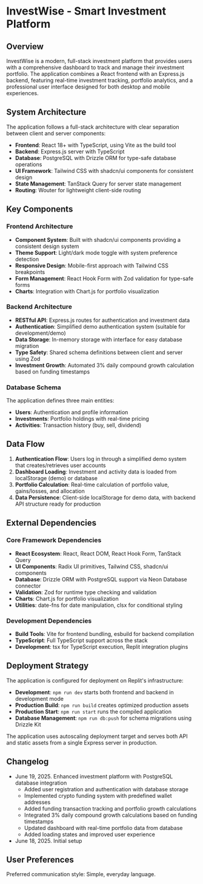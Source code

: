 # InvestWise - Smart Investment Platform

## Overview

InvestWise is a modern, full-stack investment platform that provides users with a comprehensive dashboard to track and manage their investment portfolio. The application combines a React frontend with an Express.js backend, featuring real-time investment tracking, portfolio analytics, and a professional user interface designed for both desktop and mobile experiences.

## System Architecture

The application follows a full-stack architecture with clear separation between client and server components:

- **Frontend**: React 18+ with TypeScript, using Vite as the build tool
- **Backend**: Express.js server with TypeScript
- **Database**: PostgreSQL with Drizzle ORM for type-safe database operations
- **UI Framework**: Tailwind CSS with shadcn/ui components for consistent design
- **State Management**: TanStack Query for server state management
- **Routing**: Wouter for lightweight client-side routing

## Key Components

### Frontend Architecture
- **Component System**: Built with shadcn/ui components providing a consistent design system
- **Theme Support**: Light/dark mode toggle with system preference detection
- **Responsive Design**: Mobile-first approach with Tailwind CSS breakpoints
- **Form Management**: React Hook Form with Zod validation for type-safe forms
- **Charts**: Integration with Chart.js for portfolio visualization

### Backend Architecture
- **RESTful API**: Express.js routes for authentication and investment data
- **Authentication**: Simplified demo authentication system (suitable for development/demo)
- **Data Storage**: In-memory storage with interface for easy database migration
- **Type Safety**: Shared schema definitions between client and server using Zod
- **Investment Growth**: Automated 3% daily compound growth calculation based on funding timestamps

### Database Schema
The application defines three main entities:
- **Users**: Authentication and profile information
- **Investments**: Portfolio holdings with real-time pricing
- **Activities**: Transaction history (buy, sell, dividend)

## Data Flow

1. **Authentication Flow**: Users log in through a simplified demo system that creates/retrieves user accounts
2. **Dashboard Loading**: Investment and activity data is loaded from localStorage (demo) or database
3. **Portfolio Calculation**: Real-time calculation of portfolio value, gains/losses, and allocation
4. **Data Persistence**: Client-side localStorage for demo data, with backend API structure ready for production

## External Dependencies

### Core Framework Dependencies
- **React Ecosystem**: React, React DOM, React Hook Form, TanStack Query
- **UI Components**: Radix UI primitives, Tailwind CSS, shadcn/ui components
- **Database**: Drizzle ORM with PostgreSQL support via Neon Database connector
- **Validation**: Zod for runtime type checking and validation
- **Charts**: Chart.js for portfolio visualization
- **Utilities**: date-fns for date manipulation, clsx for conditional styling

### Development Dependencies
- **Build Tools**: Vite for frontend bundling, esbuild for backend compilation
- **TypeScript**: Full TypeScript support across the stack
- **Development**: tsx for TypeScript execution, Replit integration plugins

## Deployment Strategy

The application is configured for deployment on Replit's infrastructure:

- **Development**: `npm run dev` starts both frontend and backend in development mode
- **Production Build**: `npm run build` creates optimized production assets
- **Production Start**: `npm run start` runs the compiled application
- **Database Management**: `npm run db:push` for schema migrations using Drizzle Kit

The application uses autoscaling deployment target and serves both API and static assets from a single Express server in production.

## Changelog

- June 19, 2025. Enhanced investment platform with PostgreSQL database integration
  - Added user registration and authentication with database storage
  - Implemented crypto funding system with predefined wallet addresses
  - Added funding transaction tracking and portfolio growth calculations
  - Integrated 3% daily compound growth calculations based on funding timestamps
  - Updated dashboard with real-time portfolio data from database
  - Added loading states and improved user experience
- June 18, 2025. Initial setup

## User Preferences

Preferred communication style: Simple, everyday language.